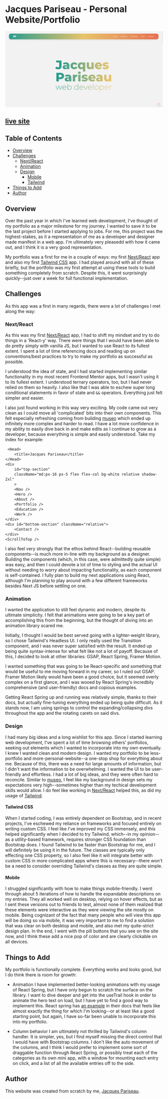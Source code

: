 # Jacques Pariseau - Personal Website/Portfolio

![](./public/images/portfolio.png)

## [live site](https://j-par.com)

## Table of Contents

- [Overview](#overview)
- [Challenges](#challenges)
  - [Next/React](#nextreact)
  - [Animation](#animation)
  - [Design](#design)
    - [Mobile](#mobile)
    - [Tailwind](#tailwind-css)
- [Things to Add](#things-to-add)
- [Author](#author)

## Overview

Over the past year in which I've learned web development, I've thought of my portfolio as a major milestone for my journey. I wanted to save it to be the last project before I started applying to jobs. For me, this project was the highest-stakes, as it a representation of me as a developer and designer made manifest in a web app. I'm ultimately very pleasedd with how it came out, and I think it is a very good representation.

My portfolio was a first for me in a couple of ways: my first [Next/React](#nextreact) app and also my first [Tailwind CSS](#tailwind-css) app. I had played around with all of these briefly, but the portfolio was my first attempt at using these tools to build something completely from scratch. Despite this, it went surprisingly quickly--just over a week for full functional implementation.

## Challenges

As this app was a first in many regards, there were a lot of challenges I met along the way:

### Next/React

As this was my first [Next/React](#nextreact) app, I had to shift my mindset and try to do things in a 'React-y' way. There were things that I would have been able to do pretty simply with vanilla JS, but I wanted to use React to its fullest extent. I spent a lot of time referencing docs and reading up on conventions/best practices to try to make my portfolio as successful as possible.

I understood the idea of state, and I had started implementing similar functionality in my most recent Frontend Mentor apps, but I wasn't using it to its fullest extent. I understood ternary operators, too, but I had never relied on them so heavily. I also like that I was able to eschew super long conditional statements in favor of state and `&&` operators. Everything just felt simpler and easier.

I also just found working in this way very exciting. My code came out very clean as I could move all 'complicated' bits into their own components. This felt especially refreshing coming from building [museo](https://github.com/jacqueschuis/museo) which ended up infinitely more complex and harder to read. I have a lot more confidence in my ability to easily dive back in and make edits as I continue to grow as a developer, because everything is simple and easily understood. Take my index for example:

```
 <Head>
    <title>Jacques Pariseau</title>
</Head>
<div
    id="top-section"
    className="md:px-16 px-5 flex flex-col bg-white relative shadow-2xl"
    >
    <Nav />
    <Hero />
    <About />
    <Portfolio />
    <Education />
    <Work />
</div>
<div id="bottom-section" className="relative">
    <Contact />
</div>
<ScrollToTop />
```

I also feel very strongly that the ethos behind React--building reusable components--is much more in-line with my background as a designer. Building the components (which, in this case, were admittedly quite simple) was easy, and then I could devote a lot of time to styling and the actual UI without needing to worry about impacting functionality, as each component is self-contained. I fully plan to build my next applications using React, although I'm planning to play around with a few different frameworks besides Next JS before settling on one.

### Animation

I wanted the application to still feel dynamic and modern, despite its ultimate simplicity. I felt that animations were going to be a key part of accomplishing this from the beginning, but the thought of diving into an animation library scared me.

Initially, I thought I would be best served going with a lighter-weight library, so I chose Tailwind's Headless UI. I only really used the Transition component, and I was never super satisfied with the result. It ended up being quite syntax-intense for what felt like not a lot of payoff. Because of this, I decided to look at other libraries: GSAP, React Spring, Framer Motion.

I wanted something that was going to be React-specific and something that would be useful to me moving forward in my career, so I ruled out GSAP. Framer Motion likely would have been a good choice, but it seemed overly complex on a first glance, and I was wooed by React Spring's incredbily comprehensive (and user-friendly) docs and copious examples.

Getting React Spring up and running was relatively simple, thanks to their docs, but actually fine-tuning everything ended up being quite difficult. As it stands now, I am using springs to control the expanding/collapsing divs throughout the app and the rotating carets on said divs.

### Design

I had many big ideas and a long wishlist for this app. Since I started learning web development, I've spent a lot of time browsing others' portfolios, seeking out elements which I wanted to incorporate into my own eventually. I knew I wanted clean and modern design. I wanted my portfolio to be less-portfolio and more-personal-website--a one-stop shop for everything about me. Because of this, there was a need for large amounts of information, but I didn't want the information to be overwhelming. I wanted the UI to be user-friendly and effortless. I had a lot of big ideas, and they were often hard to reconcile. Similar to [museo](https://github.com/jacqueschuis/museo), I feel like my background in design sets my expectations very high--sometimes higher than my techical development skills would allow. I do feel like working in [Next/React](#nextreact) helped this, as did my usage of [Tailwind](#tailwind-css).

#### Tailwind CSS

When I started coding, I was entirely dependent on Bootstrap, and in recent projects, I've eschewed my reliance on frameworks and focused entirely on writing custom CSS. I feel like I've improved my CSS immensely, and this helped significantly when I decided to try Tailwind, which--in my opinion--as a utility-based framework, requires stronger CSS foundation than Bootstrap does. I found Tailwind to be faster than Bootstrap for me, and I will definitely be using it in the future. The classes are typically only effecting one CSS property, so I also feel like it will integrate better with custom CSS in more complicated apps where this is necessary--there won't be a need to consider overriding Tailwind's classes as they are quite simple.

#### Mobile

I struggled significantly with how to make things mobile-friendly. I went through about 5 iterations of how to handle the expandable descriptions on my entries. They all worked well on desktop, relying on hover effects, but as I sent these versions out to friends to test, almost none of them realized that these elements were interactive as they were viewing the site mostly on mobile. Being cognizant of the fact that many people who will view this app will be doing so via mobile, it was very important to me to find a solution that was clear on both desktop and mobile, and also met my quite-strict design plan. In the end, I went with the pill buttons that you see on the site now, and I think these add a nice pop of color and are clearly clickable on all devices.

## Things to Add

My portfolio is functionally complete. Everything works and looks good, but I do think there is room for growth:

- Animation
  I have implemented better-looking animations with my usage of React Spring, but I have only begun to scratch the surface on the library. I want to dive deeper and get into the useTrail hook in order to animate the hero text on load, but I have yet to find a good way to implement this. React spring has [an example](https://codesandbox.io/s/yps54) in their docs that feels like almost exactly the thing for which I'm looking--or at least like a good starting point, but again, I have so-far been unable to incorporate this into my portfolio.

- Column behavior
  I am ultimately not thrilled by Tailwind's column handler. It is simpler, yes, but I find myself missing the direct control that I would have with Bootstrap columns. I don't like the auto movement of the columns, and I think I would prefer to implement some sort of draggable function through React Spring, or possibly treat each of the categories as its own mini app, with a window for mounting each entry on click, and a list of all the available entries off to the side.

## Author

This website was created from scratch by me, [Jacques Pariseau](https://j-par.com).

